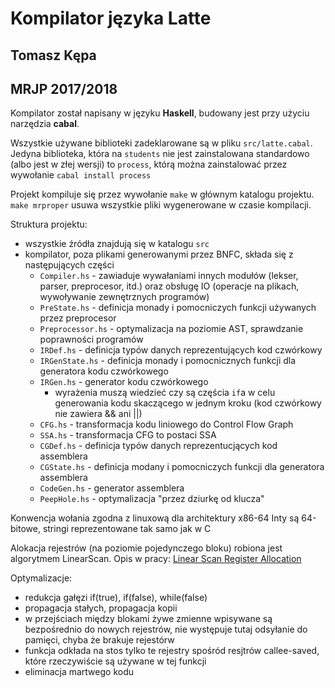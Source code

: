# Kompilator języka Latte
## Tomasz Kępa
## MRJP 2017/2018

Kompilator został napisany w języku **Haskell**, budowany jest 
przy użyciu narzędzia **cabal**.

Wszystkie używane biblioteki zadeklarowane są w pliku `src/latte.cabal`. 
Jedyna biblioteka, która na `students` nie jest zainstalowana standardowo 
(albo jest w złej wersji) to `process`, którą można zainstalować przez wywołanie 
`cabal install process`

Projekt kompiluje się przez wywołanie `make` w głównym katalogu projektu.
`make mrproper` usuwa wszystkie pliki wygenerowane w czasie kompilacji.

Struktura projektu: 
  - wszystkie źródła znajdują się w katalogu `src`
  - kompilator, poza plikami generowanymi przez BNFC, składa się
    z następujących części  
      - `Compiler.hs` - zawiaduje wywałaniami innych modułów (lekser, parser,
        preprocesor, itd.) oraz obsługę IO (operacje na plikach, wywoływanie
        zewnętrznych programów) 
      - `PreState.hs` - definicja monady i pomocniczych funkcji używanych
        przez preprocesor
      - `Preprocessor.hs` - optymalizacja na poziomie AST, sprawdzanie
        poprawności programów 
      - `IRDef.hs` - definicja typów danych reprezentujących kod czwórkowy
      - `IRGenState.hs` - definicja monady i pomocnicznych funkcji dla 
        generatora kodu czwórkowego
      - `IRGen.hs` - generator kodu czwórkowego
        - wyrażenia muszą wiedzieć czy są częścia `if`a w celu generowania
          kodu skaczącego w jednym kroku (kod czwórkowy nie zawiera && ani ||)
      - `CFG.hs` - transformacja kodu liniowego do Control Flow Graph
      - `SSA.hs` - transformacja CFG to postaci SSA
      - `CGDef.hs` - definicja typów danych reprezentucjących kod assemblera
      - `CGState.hs` - definicja modany i pomocniczych funkcji dla 
        generatora assemblera
      - `CodeGen.hs` - generator assemblera
      - `PeepHole.hs` - optymalizacja "przez dziurkę od klucza"

Konwencja wołania zgodna z linuxową dla architektury x86-64
Inty są 64-bitowe, stringi reprezentowane tak samo jak w C

Alokacja rejestrów (na poziomie pojedynczego bloku) robiona jest 
algorytmem LinearScan. Opis w pracy:
[Linear Scan Register Allocation](http://web.cs.ucla.edu/~palsberg/course/cs132/linearscan.pdf)

Optymalizacje:
  - redukcja gałęzi if(true), if(false), while(false)
  - propagacja stałych, propagacja kopii
  - w przejściach między blokami żywe zmienne wpisywane są bezpośrednio do
    nowych rejestrów, nie występuje tutaj odsyłanie do pamięci, chyba że brakuje 
    rejestórw
  - funkcja odkłada na stos tylko te rejestry spośród resjtrów callee-saved,
    które rzeczywiście są używane w tej funkcji 
  - eliminacja martwego kodu
